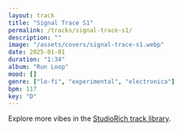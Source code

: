 ```yaml
---
layout: track
title: "Signal Trace S1"
permalink: /tracks/signal-trace-s1/
description: ""
image: "/assets/covers/signal-trace-s1.webp"
date: 2025-01-01
duration: "1:34"
album: "Run Loop"
mood: []
genre: ["lo-fi", "experimental", "electronica"]
bpm: 117
key: "D"
---
```


Explore more vibes in the [StudioRich track library](/tracks/).
